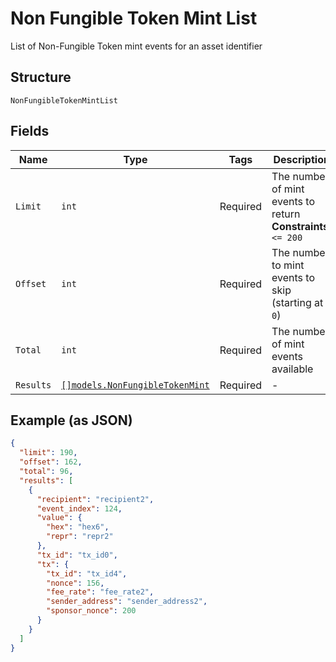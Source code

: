 # Non Fungible Token Mint List

List of Non-Fungible Token mint events for an asset identifier

## Structure

`NonFungibleTokenMintList`

## Fields

| Name      | Type                                                                           | Tags     | Description                                                      |
| --------- | ------------------------------------------------------------------------------ | -------- | ---------------------------------------------------------------- |
| `Limit`   | `int`                                                                          | Required | The number of mint events to return<br>**Constraints**: `<= 200` |
| `Offset`  | `int`                                                                          | Required | The number to mint events to skip (starting at `0`)              |
| `Total`   | `int`                                                                          | Required | The number of mint events available                              |
| `Results` | [`[]models.NonFungibleTokenMint`](../../doc/models/non-fungible-token-mint.md) | Required | -                                                                |

## Example (as JSON)

```json
{
  "limit": 190,
  "offset": 162,
  "total": 96,
  "results": [
    {
      "recipient": "recipient2",
      "event_index": 124,
      "value": {
        "hex": "hex6",
        "repr": "repr2"
      },
      "tx_id": "tx_id0",
      "tx": {
        "tx_id": "tx_id4",
        "nonce": 156,
        "fee_rate": "fee_rate2",
        "sender_address": "sender_address2",
        "sponsor_nonce": 200
      }
    }
  ]
}
```
